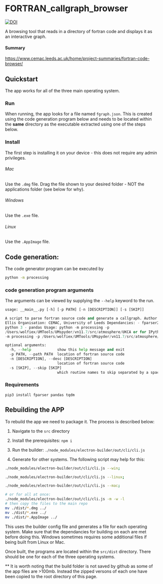 # FORTRAN_callgraph_browser 
[![DOI](https://zenodo.org/badge/390411763.svg)](https://zenodo.org/badge/latestdoi/390411763)

A browsing tool that reads in a directory of fortran code and displays it as an interactive graph. 
 
#### Summary 
https://www.cemac.leeds.ac.uk/home/project-summaries/fortran-code-browser/
 
## Quickstart
The app works for all of the three main operating system. 


### Run
When running, the app looks for a file named `fgraph.json`. This is created using the code generation program below and needs to be located within the __same__ directory as the executable extracted using one of the steps below. 


### Install
The first step is installing it on your device - this does not require any admin privileges. 
###### Mac
Use the `.dmg` file. 
Drag the file shown to your desired folder - NOT the applications folder (see below for why).
###### Windows
Use the `.exe` file. 
###### Linux
Use the `.AppImage` file. 







## Code generation: 
The code generator program can be executed by 

```bash 
python -m processing
```

### code generation program arguments
The arguments can be viewed by supplying the `--help` keyword to the run. 

```python
usage: __main__.py [-h] [-p PATH] [-n [DESCRIPTION]] [-s [SKIP]]

A script to parse fortran source code and generate a callgraph. Author: Daniel
Ellis Organisation: CEMAC, University of Leeds Dependancies: - fparser2 -
python 3 - pandas Usage: python -m processing -p
/Users/wolfiex/UMTools/UMspyder/vn11.7/src/atmosphere/UKCA or for IPython run
-m processing -p /Users/wolfiex/UMTools/UMspyder/vn11.7/src/atmosphere/UKCA

optional arguments:
  -h, --help            show this help message and exit
  -p PATH, --path PATH  location of fortran source code
  -n [DESCRIPTION], --desc [DESCRIPTION]
                        location of fortran source code
  -s [SKIP], --skip [SKIP]
                        which routine names to skip separated by a space.
```

### Requirements

```pip3 install fparser pandas tqdm```

## Rebuilding the APP
To rebuild the app we need to package it. The process is described below:
1. Navigate to the `src` directory
2. Install the prerequisites: `npm i`
3. Run the builder: `./node_modules/electron-builder/out/cli/cli.js`

4. Generate for other systems. The following script may help for this:
```bash 
./node_modules/electron-builder/out/cli/cli.js --win;

./node_modules/electron-builder/out/cli/cli.js --linux;

./node_modules/electron-builder/out/cli/cli.js --mac;

# or for all at once:
./node_modules/electron-builder/out/cli/cli.js -m -w -l
# then copy the files to the main repo
mv ./dist/*.dmg ../
mv ./dist/*.exe ../
mv ./dist/*.AppImage ../


```
This uses the builder config file and generates a file for each operating system. Make sure that the dependancies for building on each are met before doing this. Windows sometimes requires some additional files if being built from Linux or Mac. 

Once built, the programs are located within the `src/dist` directory. There should be one for each of the three operating systems. 

** It is worth noting that the build folder is not saved by github as some of the app files are >100mb. Instead the zipped versons of each one have been copied to the root directory of this page. 
